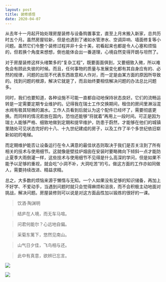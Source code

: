 ```yaml
---
layout: post
title: 装修感悟
date: 2020-04-07
---
```


从去年十一月起开始处理房屋装修与设备购置事宜，直至上月末搬入新家，总共历时五个月。虽然房屋较新，但是也遇到了诸如水管渗水、空调异响、墙面修复等小问题。虽然它们令整个装修过程并非十全十美，初看起来也都是令人心塞和烦恼的，但若换个角度来想想，倒也能体会出一番道理，心境自然变得开朗与坦然了。

对于房屋装修这样头绪繁多的“复杂工程”，既要面面俱到，又要细致入微，所以难免会有顾此失彼的时候。而且，任何事物的质量与发展变化都有其自身应有的、必然的规律，问题的出现不代表东西故意和人作对，而一定是由某方面的原因所导致的。找到问题的根源，解决它就是了，而且始终要相信解决问题的办法总比问题多。

同时，我们也要知道，各种设施不可能一直都自动地保持状态良好。它们的流畅运转是一定需要定期专业维护的。记得我在瑞士工作交换期间，租住的房间里淋浴混水阀有极其轻微的漏水。工作人员看到后就认为这个配件已经坏了，需要彻底更换。而同样的情况若放在国内，恐怕还能够“将就着”再用上一段时间。可正是因为瑞士人能够严格、细致地做到定期和提早维护，防患于蔚然，才能够在他们的城镇里随处可见状态完好的十八、十九世纪建成的房子，以及工作了半个多世纪依旧崭新如初的电梯。

而定期维护能否让设备运行在令人满意的最佳状态则取决于我们是否关注到了所有相关的技术与使用细节。这就像是壁挂炉烟囱在安装时要略微向下倾斜一点才能防止夏季大雨倒灌一样，这些技术与使用细节不见得是什么高深的学问，但是如果不能予以足够的重视，就会吃“小洞不补，大洞吃苦”的亏。做这方面的工作亦如同做人，需要持续改进、精益求精。

总之，大多数的烦恼来源于懒惰与无知。一个人如果没有足够的知识储备，再加上不好学、不爱动手，当遇到问题时就只会觉得麻烦和沮丧，而不会积极主动地面对挑战，解决问题。房屋装修则可以说是对这方面品性加以锻炼的很好的一课。

> 饮酒·陶渊明

> 结庐在人境，而无车马喧。

> 问君何能尔？心远地自偏。

> 采菊东篱下，悠然见南山。

> 山气日夕佳，飞鸟相与还。

> 此中有真意，欲辨已忘言。

![](/figures/p71353057.jpg)

![](/figures/p71353040.jpg)
